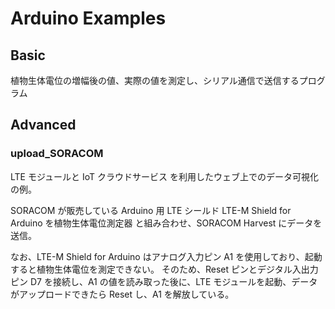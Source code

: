# Arduino Examples

## Basic

植物生体電位の増幅後の値、実際の値を測定し、シリアル通信で送信するプログラム

## Advanced

### upload_SORACOM

LTE モジュールと IoT クラウドサービス を利用したウェブ上でのデータ可視化の例。

SORACOM が販売している Arduino 用 LTE シールド LTE-M Shield for Arduino を植物生体電位測定器 と組み合わせ、SORACOM Harvest にデータを送信。

なお、LTE-M Shield for Arduino はアナログ入力ピン A1 を使用しており、起動すると植物生体電位を測定できない。 そのため、Reset ピンとデジタル入出力ピン D7 を接続し、A1 の値を読み取った後に、LTE モジュールを起動、データがアップロードできたら Reset し、A1 を解放している。
